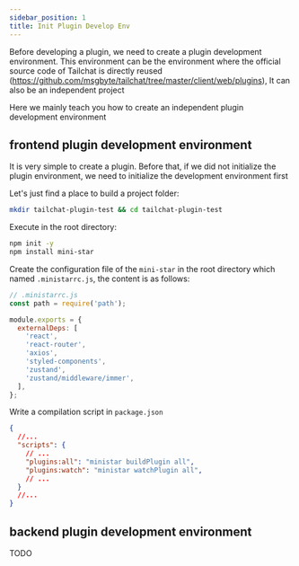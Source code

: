 ```yaml
---
sidebar_position: 1
title: Init Plugin Develop Env
---
```


Before developing a plugin, we need to create a plugin development environment. This environment can be the environment where the official source code of Tailchat is directly reused (https://github.com/msgbyte/tailchat/tree/master/client/web/plugins), It can also be an independent project

Here we mainly teach you how to create an independent plugin development environment

## frontend plugin development environment

It is very simple to create a plugin. Before that, if we did not initialize the plugin environment, we need to initialize the development environment first

Let's just find a place to build a project folder:

```bash
mkdir tailchat-plugin-test && cd tailchat-plugin-test
```

Execute in the root directory:

```bash
npm init -y
npm install mini-star
```

Create the configuration file of the `mini-star` in the root directory which named `.ministarrc.js`, the content is as follows:

```js
// .ministarrc.js
const path = require('path');

module.exports = {
  externalDeps: [
    'react',
    'react-router',
    'axios',
    'styled-components',
    'zustand',
    'zustand/middleware/immer',
  ],
};
```

Write a compilation script in `package.json`

```json
{
  //...
  "scripts": {
    // ...
    "plugins:all": "ministar buildPlugin all",
    "plugins:watch": "ministar watchPlugin all",
    // ...
  }
  //...
}
```

## backend plugin development environment

TODO
